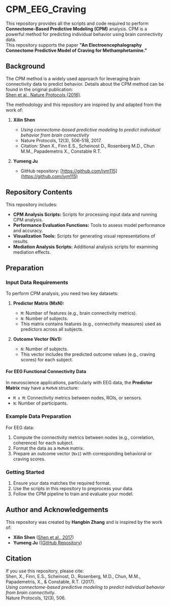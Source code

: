 # CPM_EEG_Craving

This repository provides all the scripts and code required to perform **Connectome-Based Predictive Modeling (CPM)** analysis. CPM is a powerful method for predicting individual behavior using brain connectivity data.  
This repository supports the paper **"An Electroencephalography Connectome Predictive Model of Craving for Methamphetamine."**

## Background

The CPM method is a widely used approach for leveraging brain connectivity data to predict behavior. Details about the CPM method can be found in the original publication:  
[Shen et al., Nature Protocols (2016)](https://www.nature.com/articles/nprot.2016.178.pdf).

The methodology and this repository are inspired by and adapted from the work of:  
1. **Xilin Shen**  
   - *Using connectome-based predictive modeling to predict individual behavior from brain connectivity*  
   - Nature Protocols, 12(3), 506-518, 2017.  
   - Citation: Shen X., Finn E.S., Scheinost D., Rosenberg M.D., Chun M.M., Papademetris X., Constable R.T.

2. **Yumeng Ju**  
   - GitHub repository: [https://github.com/jym115](https://github.com/jym115)

## Repository Contents

This repository includes:
- **CPM Analysis Scripts:** Scripts for processing input data and running CPM analysis.  
- **Performance Evaluation Functions:** Tools to assess model performance and accuracy.  
- **Visualization Tools:** Scripts for generating visual representations of results.  
- **Mediation Analysis Scripts:** Additional analysis scripts for examining mediation effects.

## Preparation

### Input Data Requirements
To perform CPM analysis, you need two key datasets:

1. **Predictor Matrix (MxN):**  
   - `M`: Number of features (e.g., brain connectivity metrics).  
   - `N`: Number of subjects.  
   - This matrix contains features (e.g., connectivity measures) used as predictors across all subjects.

2. **Outcome Vector (Nx1):**  
   - `N`: Number of subjects.  
   - This vector includes the predicted outcome values (e.g., craving scores) for each subject.

#### For EEG Functional Connectivity Data
In neuroscience applications, particularly with EEG data, the **Predictor Matrix** may have a `MxMxN` structure:
- `M x M`: Connectivity metrics between nodes, ROIs, or sensors.  
- `N`: Number of participants.

### Example Data Preparation
For EEG data:
1. Compute the connectivity metrics between nodes (e.g., correlation, coherence) for each subject.
2. Format the data as a `MxMxN` matrix.
3. Prepare an outcome vector (`Nx1`) with corresponding behavioral or craving scores.

### Getting Started
1. Ensure your data matches the required format.
2. Use the scripts in this repository to preprocess your data.
3. Follow the CPM pipeline to train and evaluate your model.

## Author and Acknowledgements

This repository was created by **Hangbin Zhang** and is inspired by the work of:  
- **Xilin Shen** ([Shen et al., 2017](https://www.nature.com/articles/nprot.2016.178.pdf))  
- **Yumeng Ju** ([[GitHub Repository](https://github.com/jym115/CPM_MDD_long_term))

## Citation

If you use this repository, please cite:  
Shen, X., Finn, E.S., Scheinost, D., Rosenberg, M.D., Chun, M.M., Papademetris, X., & Constable, R.T. (2017).  
*Using connectome-based predictive modeling to predict individual behavior from brain connectivity.*  
Nature Protocols, 12(3), 506.
